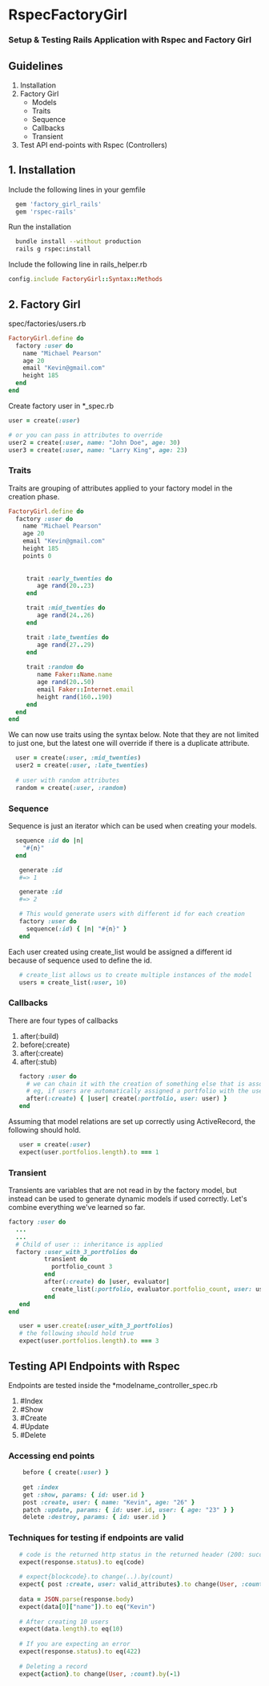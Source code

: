 # RspecFactoryGirl

### Setup & Testing Rails Application with Rspec and Factory Girl

## Guidelines

1. Installation
2. Factory Girl 
    * Models
    * Traits
    * Sequence
    * Callbacks
    * Transient
3. Test API end-points with Rspec (Controllers)


## 1. Installation

Include the following lines in your gemfile
```ruby
  gem 'factory_girl_rails'
  gem 'rspec-rails'
```
Run the installation
```bash
  bundle install --without production
  rails g rspec:install
```
Include the following line in rails_helper.rb 
```ruby
config.include FactoryGirl::Syntax::Methods
```

## 2. Factory Girl

spec/factories/users.rb
```ruby
FactoryGirl.define do
  factory :user do
    name "Michael Pearson"
    age 20
    email "Kevin@gmail.com"
    height 185
  end
end
```
Create factory user in *_spec.rb
```ruby
user = create(:user)

# or you can pass in attributes to override 
user2 = create(:user, name: "John Doe", age: 30)
user3 = create(:user, name: "Larry King", age: 23)
```

### Traits
Traits are grouping of attributes applied to your factory model in the creation phase.

```ruby
FactoryGirl.define do
  factory :user do
    name "Michael Pearson"
    age 20
    email "Kevin@gmail.com"
    height 185
    points 0
    
  
     trait :early_twenties do
        age rand(20..23)
     end

     trait :mid_twenties do
        age rand(24..26)
     end

     trait :late_twenties do
        age rand(27..29)
     end
     
     trait :random do
        name Faker::Name.name
        age rand(20..50)
        email Faker::Internet.email
        height rand(160..190)
     end
  end
end
```
We can now use traits using the syntax below. Note that they are not limited to just one, but the latest one will override if there 
is a duplicate attribute.

```ruby
  user = create(:user, :mid_twenties)
  user2 = create(:user, :late_twenties)
  
  # user with random attributes
  random = create(:user, :random)
```

### Sequence
Sequence is just an iterator which can be used when creating your models.

```ruby
  sequence :id do |n|
    "#{n}"
  end

   generate :id
   #=> 1

   generate :id
   #=> 2

   # This would generate users with different id for each creation
   factory :user do 
     sequence(:id) { |n| "#{n}" }
   end 
```
Each user created using create_list would be assigned a different id because of sequence used to define the id.
```ruby
   # create_list allows us to create multiple instances of the model
   users = create_list(:user, 10)
```

### Callbacks
There are four types of callbacks
   1. after(:build)
   2. before(:create)
   3. after(:create)
   4. after(:stub) 
   
```ruby
   factory :user do
     # we can chain it with the creation of something else that is associated with the user
     # eg, if users are automatically assigned a portfolio with the user_id
     after(:create) { |user| create(:portfolio, user: user) }
   end
```
Assuming that model relations are set up correctly using ActiveRecord, the following should hold.
```ruby
   user = create(:user)
   expect(user.portfolios.length).to === 1
```

### Transient
Transients are variables that are not read in by the factory model, but instead can be used to generate dynamic models if used correctly.
Let's combine everything we've learned so far.

```ruby
factory :user do
  ...
  ...
  # Child of user :: inheritance is applied
  factory :user_with_3_portfolios do   
          transient do
            portfolio_count 3
          end
          after(:create) do |user, evaluator|
            create_list(:portfolio, evaluator.portfolio_count, user: user)
          end
   end
end
```

```ruby
   user = user.create(:user_with_3_portfolios)
   # the following should hold true
   expect(user.portfolios.length).to === 3  
```

## Testing API Endpoints with Rspec

Endpoints are tested inside the *modelname_controller_spec.rb

   1. #Index
   2. #Show
   3. #Create
   4. #Update
   5. #Delete

### Accessing end points
```ruby
    before { create(:user) }
    
    get :index
    get :show, params: { id: user.id }  
    post :create, user: { name: "Kevin", age: "26" }
    patch :update, params: { id: user.id, user: { age: "23" } }
    delete :destroy, params: { id: user.id } 
```
### Techniques for testing if endpoints are valid
```ruby
   # code is the returned http status in the returned header (200: success, 400: bad request, 422: unprocessible entity)
   expect(response.status).to eq(code) 
   
   # expect{blockcode}.to change(..).by(count)
   expect{ post :create, user: valid_attributes}.to change(User, :count).by(1)
   
   data = JSON.parse(response.body)
   expect(data[0]["name"]).to eq("Kevin")
   
   # After creating 10 users
   expect(data.length).to eq(10)
   
   # If you are expecting an error
   expect(response.status).to eq(422)
   
   # Deleting a record
   expect{action}.to change(User, :count).by(-1)
```
